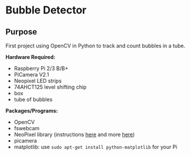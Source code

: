 # **Bubble Detector** 
## Purpose
First project using OpenCV in Python to track and count bubbles in a tube. 

**Hardware Required:**
* Raspberry Pi 2/3 B/B+
* PiCamera V2.1
* Neopixel LED strips
* 74AHCT125 level shifting chip
* box
* tube of bubbles

**Packages/Programs:**
* OpenCV
* fswebcam
* NeoPixel library (instructions [here](https://www.raspberrypi.org/magpi/neopixels-python/) and more [here](https://thepihut.com/blogs/raspberry-pi-tutorials/using-neopixels-with-the-raspberry-pi))
* picamera
* matplotlib: use `sudo apt-get install python-matplotlib` for your Pi 
